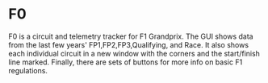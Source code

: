 # F0
F0 is a circuit and telemetry tracker for F1 Grandprix. The GUI shows data from the last few years' FP1,FP2,FP3,Qualifying, and Race. It also shows each individual circuit in a new window with the corners and the start/finish line marked. Finally, there are sets of buttons for more info on basic F1 regulations.

